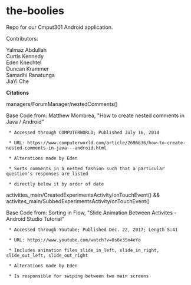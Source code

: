 # the-boolies

Repo for our Cmput301 Android application.

Contributors:

Yalmaz Abdullah  
Curtis Kennedy  
Eden Knechtel  
Duncan Krammer  
Samadhi Ranatunga  
JiaYi Che

**Citations**

managers/ForumManager/nestedComments()

Base Code from: Matthew Mombrea, "How to create nested comments in Java / Android"

     * Accessed through COMPUTERWORLD; Published July 16, 2014
     
     * URL: https://www.computerworld.com/article/2696636/how-to-create-nested-comments-in-java---android.html
     
     * Alterations made by Eden
     
     * Sorts comments in a nested fashion such that a particular question's responses are listed
     
     * directly below it by order of date
     

activities_main/CreatedExperimentsActivity/onTouchEvent() && activites_main/SubbedExperimentsActivity/onTouchEvent()

Base Code from: Sorting in Flow, "Slide Animation Between Activites - Android Studio Tutorial"

     * Accessed through Youtube; Published Dec. 22, 2017; Length 5:41
     
     * URL: https://www.youtube.com/watch?v=0s6x3Sn4eYo
     
     * Includes animation files slide_in_left, slide_in_right, slide_out_left, slide_out_right
     
     * Alterations made by Eden
     
     * Is responsible for swiping between two main screens
